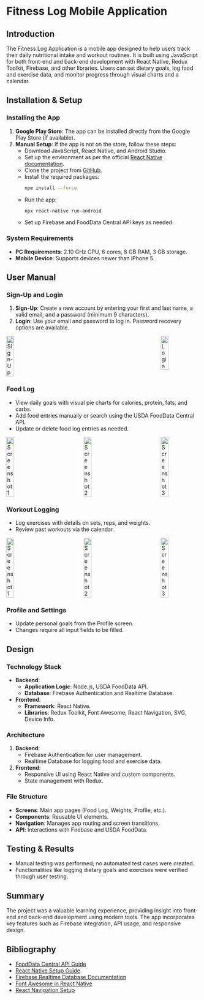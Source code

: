 # Fitness Log Mobile Application

## Introduction
The Fitness Log Application is a mobile app designed to help users track their daily nutritional intake and workout routines. It is built using JavaScript for both front-end and back-end development with React Native, Redux Toolkit, Firebase, and other libraries. Users can set dietary goals, log food and exercise data, and monitor progress through visual charts and a calendar.

## Installation & Setup

### Installing the App
1. **Google Play Store**: The app can be installed directly from the Google Play Store (if available).
2. **Manual Setup**: If the app is not on the store, follow these steps:
   - Download JavaScript, React Native, and Android Studio.
   - Set up the environment as per the official [React Native documentation](https://reactnative.dev/docs/set-up-your-environment?platform=android&os=windows).
   - Clone the project from [GitHub](https://github.com/sikndrR).
   - Install the required packages:
     ```bash
     npm install --force
     ```
   - Run the app:
     ```bash
     npx react-native run-android
     ```
   - Set up Firebase and FoodData Central API keys as needed.

### System Requirements
- **PC Requirements**: 2.10 GHz CPU, 6 cores, 8 GB RAM, 3 GB storage.
- **Mobile Device**: Supports devices newer than iPhone 5.

## User Manual

### Sign-Up and Login
1. **Sign-Up**: Create a new account by entering your first and last name, a valid email, and a password (minimum 9 characters).
2. **Login**: Use your email and password to log in. Password recovery options are available.

<div style="display: flex; justify-content: space-between;">
    <img src="https://github.com/user-attachments/assets/c5c1db48-5700-401f-a54e-caa0b3ebccc3" alt="Sign-Up" style="width: 20%;"/>
    <img src="https://github.com/user-attachments/assets/cfc8df8e-2803-4c80-acc9-3ff124007184" alt="Login" style="width: 20%;"/>
</div>

### Food Log
- View daily goals with visual pie charts for calories, protein, fats, and carbs.
- Add food entries manually or search using the USDA FoodData Central API.
- Update or delete food log entries as needed.

<div style="display: flex; justify-content: space-between;">
   <img src="https://github.com/user-attachments/assets/109c66d2-a412-4d80-a7cf-0e46893a388f" alt="Screenshot 1" style="width: 20%;"/>
   <img src="https://github.com/user-attachments/assets/b4b7d61a-905f-4b48-a06b-34a54ff52bae" alt="Screenshot 2" style="width: 20%;"/>
   <img src="https://github.com/user-attachments/assets/924b4373-3ed4-4058-832a-7d75c6781b1f" alt="Screenshot 3" style="width: 20%;"/>
</div>

### Workout Logging
- Log exercises with details on sets, reps, and weights.
- Review past workouts via the calendar.

<div style="display: flex; justify-content: space-between;">
   <img src="https://github.com/user-attachments/assets/140f461e-2a36-4461-a1b1-612d31eafb51" alt="Screenshot 1" style="width: 20%;"/>
   <img src="https://github.com/user-attachments/assets/a9f3f864-de25-4007-9857-b7c44ccf792c" alt="Screenshot 2" style="width: 20%;"/>
   <img src="https://github.com/user-attachments/assets/2bd63c07-5beb-4f9d-aca7-bff051a4d082" alt="Screenshot 3" style="width: 20%;"/>
</div>

### Profile and Settings
- Update personal goals from the Profile screen.
- Changes require all input fields to be filled.

## Design

### Technology Stack
- **Backend**:
  - **Application Logic**: Node.js, USDA FoodData API.
  - **Database**: Firebase Authentication and Realtime Database.
- **Frontend**:
  - **Framework**: React Native.
  - **Libraries**: Redux Toolkit, Font Awesome, React Navigation, SVG, Device Info.

### Architecture
1. **Backend**:
   - Firebase Authentication for user management.
   - Realtime Database for logging food and exercise data.
2. **Frontend**:
   - Responsive UI using React Native and custom components.
   - State management with Redux.

### File Structure
- **Screens**: Main app pages (Food Log, Weights, Profile, etc.).
- **Components**: Reusable UI elements.
- **Navigation**: Manages app routing and screen transitions.
- **API**: Interactions with Firebase and USDA FoodData.

## Testing & Results
- Manual testing was performed; no automated test cases were created.
- Functionalities like logging dietary goals and exercises were verified through user testing.

## Summary
The project was a valuable learning experience, providing insight into front-end and back-end development using modern tools. The app incorporates key features such as Firebase integration, API usage, and responsive design.

## Bibliography
- [FoodData Central API Guide](https://fdc.nal.usda.gov/api-guide.html#bkmk-1)
- [React Native Setup Guide](https://reactnative.dev/docs/set-up-your-environment?platform=android&os=windows)
- [Firebase Realtime Database Documentation](https://rnfirebase.io/database/usage)
- [Font Awesome in React Native](https://docs.fontawesome.com/web/use-with/react-native)
- [React Navigation Setup](https://reactnavigation.org/docs/getting-started/)

